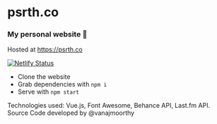 # psrth.co

### My personal website 🦕

Hosted at https://psrth.co

[![Netlify Status](https://api.netlify.com/api/v1/badges/63250f28-3048-47b2-b0ef-0d0125c015cd/deploy-status)](https://app.netlify.com/sites/practical-williams-90b09f/deploys)

* Clone the website
* Grab dependencies with `npm i`
* Serve with `npm start`

Technologies used: Vue.js, Font Awesome, Behance API, Last.fm API.
Source Code developed by @vanajmoorthy
